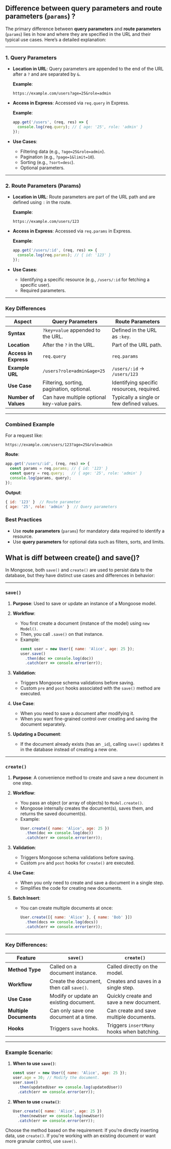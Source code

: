 ## Difference between  **query parameters** and **route parameters** (`params`) ?

The primary difference between **query parameters** and **route parameters** (`params`) lies in how and where they are specified in the URL and their typical use cases. Here’s a detailed explanation:

---

### **1. Query Parameters**
- **Location in URL**: 
  Query parameters are appended to the end of the URL after a `?` and are separated by `&`.
  
  **Example**:
  ```
  https://example.com/users?age=25&role=admin
  ```

- **Access in Express**:
  Accessed via `req.query` in Express.

  **Example**:
  ```javascript
  app.get('/users', (req, res) => {
    console.log(req.query); // { age: '25', role: 'admin' }
  });
  ```

- **Use Cases**:
  - Filtering data (e.g., `?age=25&role=admin`).
  - Pagination (e.g., `?page=1&limit=10`).
  - Sorting (e.g., `?sort=desc`).
  - Optional parameters.

---

### **2. Route Parameters (Params)**
- **Location in URL**:
  Route parameters are part of the URL path and are defined using `:` in the route.

  **Example**:
  ```
  https://example.com/users/123
  ```

- **Access in Express**:
  Accessed via `req.params` in Express.

  **Example**:
  ```javascript
  app.get('/users/:id', (req, res) => {
    console.log(req.params); // { id: '123' }
  });
  ```

- **Use Cases**:
  - Identifying a specific resource (e.g., `/users/:id` for fetching a specific user).
  - Required parameters.

---

### **Key Differences**

| Aspect                | Query Parameters                            | Route Parameters                       |
|-----------------------|---------------------------------------------|---------------------------------------|
| **Syntax**            | `?key=value` appended to the URL.           | Defined in the URL as `:key`.          |
| **Location**          | After the `?` in the URL.                   | Part of the URL path.                  |
| **Access in Express** | `req.query`                                 | `req.params`                           |
| **Example URL**       | `/users?role=admin&age=25`                  | `/users/:id` → `/users/123`            |
| **Use Case**          | Filtering, sorting, pagination, optional.   | Identifying specific resources, required. |
| **Number of Values**  | Can have multiple optional key-value pairs. | Typically a single or few defined values. |

---

### **Combined Example**

For a request like:
```
https://example.com/users/123?age=25&role=admin
```

**Route**:
```javascript
app.get('/users/:id', (req, res) => {
  const params = req.params; // { id: '123' }
  const query = req.query;   // { age: '25', role: 'admin' }
  console.log(params, query);
});
```

**Output**:
```javascript
{ id: '123' }  // Route parameter
{ age: '25', role: 'admin' }  // Query parameters
```

### **Best Practices**
- Use **route parameters** (`params`) for mandatory data required to identify a resource.
- Use **query parameters** for optional data such as filters, sorts, and limits.


## What is diff between create() and save()?

In Mongoose, both `save()` and `create()` are used to persist data to the database, but they have distinct use cases and differences in behavior:

---

### **`save()`**
1. **Purpose**: Used to save or update an instance of a Mongoose model.
2. **Workflow**:
   - You first create a document (instance of the model) using `new Model()`.
   - Then, you call `.save()` on that instance.
   - Example:
     ```javascript
     const user = new User({ name: 'Alice', age: 25 });
     user.save()
       .then(doc => console.log(doc))
       .catch(err => console.error(err));
     ```

3. **Validation**:
   - Triggers Mongoose schema validations before saving.
   - Custom `pre` and `post` hooks associated with the `save()` method are executed.

4. **Use Case**:
   - When you need to save a document after modifying it.
   - When you want fine-grained control over creating and saving the document separately.

5. **Updating a Document**:
   - If the document already exists (has an `_id`), calling `save()` updates it in the database instead of creating a new one.

---

### **`create()`**
1. **Purpose**: A convenience method to create and save a new document in one step.
2. **Workflow**:
   - You pass an object (or array of objects) to `Model.create()`.
   - Mongoose internally creates the document(s), saves them, and returns the saved document(s).
   - Example:
     ```javascript
     User.create({ name: 'Alice', age: 25 })
       .then(doc => console.log(doc))
       .catch(err => console.error(err));
     ```

3. **Validation**:
   - Triggers Mongoose schema validations before saving.
   - Custom `pre` and `post` hooks for `create()` are executed.

4. **Use Case**:
   - When you only need to create and save a document in a single step.
   - Simplifies the code for creating new documents.

5. **Batch Insert**:
   - You can create multiple documents at once:
     ```javascript
     User.create([{ name: 'Alice' }, { name: 'Bob' }])
       .then(docs => console.log(docs))
       .catch(err => console.error(err));
     ```

---

### Key Differences:
| Feature                | `save()`                                         | `create()`                                     |
|------------------------|------------------------------------------------|-----------------------------------------------|
| **Method Type**         | Called on a document instance.                  | Called directly on the model.                 |
| **Workflow**            | Create the document, then call `save()`.         | Creates and saves in a single step.           |
| **Use Case**            | Modify or update an existing document.          | Quickly create and save a new document.       |
| **Multiple Documents**  | Can only save one document at a time.           | Can create and save multiple documents.       |
| **Hooks**               | Triggers `save` hooks.                          | Triggers `insertMany` hooks when batching.    |

---

### Example Scenario:
1. **When to use `save()`**:
   ```javascript
   const user = new User({ name: 'Alice', age: 25 });
   user.age = 30; // Modify the document.
   user.save()
     .then(updatedUser => console.log(updatedUser))
     .catch(err => console.error(err));
   ```

2. **When to use `create()`**:
   ```javascript
   User.create({ name: 'Alice', age: 25 })
     .then(newUser => console.log(newUser))
     .catch(err => console.error(err));
   ```

Choose the method based on the requirement: If you're directly inserting data, use `create()`. If you're working with an existing document or want more granular control, use `save()`.